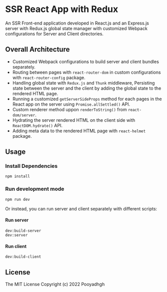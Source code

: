 # SSR React App with Redux

An SSR Front-end application developed in React.js and an Express.js server with Redux.js global state manager with customized Webpack configurations for Server and Client directories.

## Overall Architecture

- Customized Webpack configurations to build server and client bundles separately.
- Routing between pages with `react-router-dom` in custom configurations with `react-router-config` package.
- Handling global state with `Redux.js` and `Thunk` middleware, Persisting state between the server and the client by adding the global state to the rendered HTML page.
- Running a customized `getServerSideProps` method for each pages in the React app on the server using `Promise.allSettled()` API.
- Custom renderer method uppon `renderToString()` from `react-dom/server`.
- Hydrating the server rendered HTML on the client side with `ReactDOM.hydrate()` API.
- Adding meta data to the rendered HTML page with `react-helmet` package.

## Usage

### Install Dependencies

```
npm install
```

### Run development mode

```
npm run dev
```

Or instead, you can run server and client separately with different scripts:

#### Run server

```
dev:build-server
dev:server
```

#### Run client

```
dev:build-client
```

## License

The MIT License
Copyright (c) 2022 Pooyadhgh
